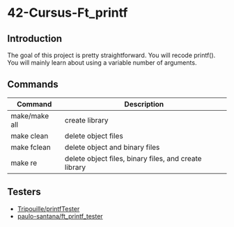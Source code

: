 # 42-Cursus-Ft_printf
## Introduction
The goal of this project is pretty straightforward. You will recode printf(). You will mainly learn about using a variable number of arguments.

## Commands
| Command | Description |
| --- | --- |
| make/make all | create library |
| make clean | delete object files |
| make fclean | delete object and binary files |
| make re | delete object files, binary files, and create library |

## Testers
* [Tripouille/printfTester](https://github.com/Tripouille/printfTester)
* [paulo-santana/ft_printf_tester](https://github.com/paulo-santana/ft_printf_tester)
